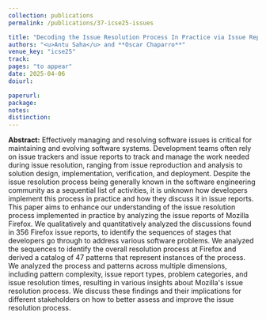 ```yaml
---
collection: publications
permalink: /publications/37-icse25-issues

title: "Decoding the Issue Resolution Process In Practice via Issue Report Analysis: A Case Study of Firefox"
authors: "<u>Antu Saha</u> and **Oscar Chaparro**"
venue_key: "icse25"
track: 
pages: "to appear"
date: 2025-04-06
doiurl: 

paperurl: 
package: 
notes: 
distinction: 
---
```


**Abstract:** Effectively managing and resolving software issues is critical for maintaining and evolving software systems. Development teams often rely on issue trackers and issue reports to track and manage the work needed during issue resolution, ranging from issue reproduction and analysis to solution design, implementation, verification, and deployment. Despite the issue resolution process being generally known in the software engineering community as a sequential list of activities, it is unknown how developers implement this process in practice and how they discuss it in issue reports. This paper aims to enhance our understanding of the issue resolution process implemented in practice by analyzing the issue reports of Mozilla Firefox. We qualitatively and quantitatively analyzed the discussions found in 356 Firefox issue reports, to identify the sequences of stages that developers go through to address various software problems. We analyzed the sequences to identify the overall resolution process at Firefox and derived a catalog of 47 patterns that represent instances of the process. We analyzed the process and patterns across multiple dimensions, including pattern complexity, issue report types, problem categories, and issue resolution times, resulting in various insights about Mozilla's issue resolution process. We discuss these findings and their implications for different stakeholders on how to better assess and improve the issue resolution process.

